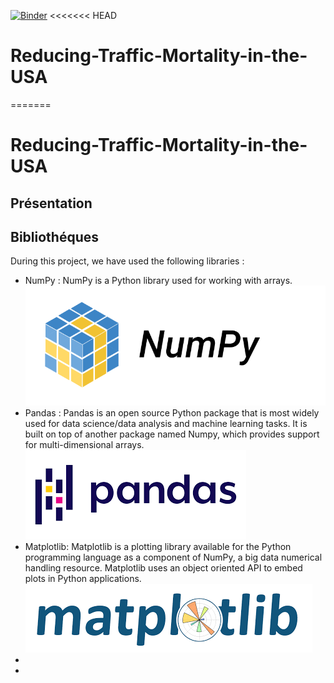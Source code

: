[![Binder](https://mybinder.org/badge_logo.svg)](https://mybinder.org/v2/gh/ghassenhlaoui/Reducing-Traffic-Mortality-in-the-USA/HEAD)
<<<<<<< HEAD
# Reducing-Traffic-Mortality-in-the-USA
=======
# Reducing-Traffic-Mortality-in-the-USA

## Présentation

## Bibliothéques
During this project, we have used the following libraries  :
<ul>
<li>NumPy : NumPy is a Python library used for working with arrays.</li>
<img src="images/numpy.png">

<li>Pandas : Pandas is an open source Python package that is most widely used for data science/data analysis and machine learning tasks. It is built on top of another package named Numpy, which provides support for multi-dimensional arrays.</li>
<img src="images/pandas.png">

<li>Matplotlib: Matplotlib is a plotting library available for the Python programming language as a component of NumPy, a big data numerical handling resource. Matplotlib uses an object oriented API to embed plots in Python applications.</li>
<img src="images/matplotlib.png">
<li></li>
<li></li>
</ul>
